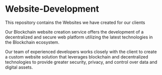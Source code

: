 # Website-Development
This repository contains the Websites we have created for our clients

Our Blockchain website creation service offers the development of a decentralized and secure web platform utilizing the latest technologies in the Blockchain ecosystem.

Our team of experienced developers works closely with the client to create a custom website solution that leverages blockchain and decentralized technologies to provide greater security, privacy, and control over data and digital assets.

